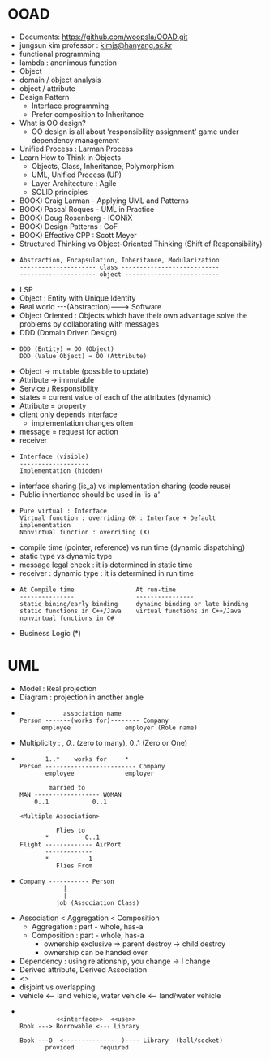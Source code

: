 # OOAD
* Documents: https://github.com/woopsla/OOAD.git
* jungsun kim professor : kimjs@hanyang.ac.kr
* functional programming
* lambda : anonimous function
* Object
* domain / object analysis
* object / attribute
* Design Pattern  
  * Interface programming
  * Prefer composition to Inheritance
* What is OO design?
  * OO design is all about 'responsibility assignment' game under dependency management
* Unified Process : Larman Process
* Learn How to Think in Objects
  * Objects, Class, Inheritance, Polymorphism
  * UML, Unified Process (UP)
  * Layer Architecture : Agile
  * SOLID principles
* BOOK) Craig Larman - Applying UML and Patterns
* BOOK) Pascal Roques - UML in Practice
* BOOK) Doug Rosenberg - ICONiX
* BOOK) Design Patterns : GoF
* BOOK) Effective CPP : Scott Meyer
* Structured Thinking vs Object-Oriented Thinking (Shift of Responsibility)
* ```
  Abstraction, Encapsulation, Inheritance, Modularization
  --------------------- class ---------------------------
  --------------------- object --------------------------
  ```
* LSP
* Object : Entity with Unique Identity
* Real world ---(Abstraction)---> Software
* Object Oriented : Objects which have their own advantage solve the problems by collaborating with messages
* DDD (Domain Driven Design)
* ``` 
  DDD (Entity) = OO (Object)
  DDD (Value Object) = OO (Attribute)
  ```
* Object -> mutable (possible to update)
* Attribute -> immutable
* Service / Responsibility
* states = current value of each of the attributes (dynamic)
* Attribute = property
* client only depends interface
  * implementation changes often
* message = request for action
* receiver
* ```
  Interface (visible)
  -------------------
  Implementation (hidden)
  ```
* interface sharing (is_a) vs implementation sharing (code reuse)
* Public inhertiance should be used in 'is-a'
* ```
  Pure virtual : Interface
  Virtual function : overriding OK : Interface + Default implementation
  Nonvirtual function : overriding (X)
  ```
* compile time (pointer, reference) vs run time (dynamic dispatching)
 * static type vs dynamic type 
* message legal check : it is determined in static time
* receiver : dynamic type : it is determined in run time
* ```
  At Compile time                 At run-time
  ---------------                 ----------------
  static bining/early binding     dynaimc binding or late binding
  static functions in C++/Java    virtual functions in C++/Java
  nonvirtual functions in C#
  ```
* Business Logic (*)
# UML
* Model : Real projection
* Diagram : projection in another angle
* ```
              association name
  Person -------(works for)-------- Company
        employee               employer (Role name)
  ```
* Multiplicity : *, 0..* (zero to many), 0..1 (Zero or One)
* ```
         1..*    works for     *
  Person ------------------------- Company
         employee              employer
  ```
  ```
          married to
  MAN ------------------ WOMAN
      0..1            0..1

  <Multiple Association>

            Flies to
         *          0..1
  Flight ------------- AirPort
         -------------
         *           1
            Flies From
  ```
* ```
  Company ----------- Person
              |
              |
            job (Association Class)
  ```
* Association < Aggregation < Composition
  * Aggregation : part - whole, has-a
  * Composition : part - whole, has-a
    * ownership exclusive => parent destroy -> child destroy
    * ownership can be handed over
* Dependency : using relationship, you change -> I change
* Derived attribute, Derived Association
* <<permit>>
* disjoint vs overlapping
* vehicle <-- land vehicle, water vehicle <-- land/water vehicle
* ```
                       
            <<interface>>  <<use>>
  Book ---> Borrowable <--- Library

  Book ---O  <--------------  )---- Library  (ball/socket)
         provided       required
  ```
  
